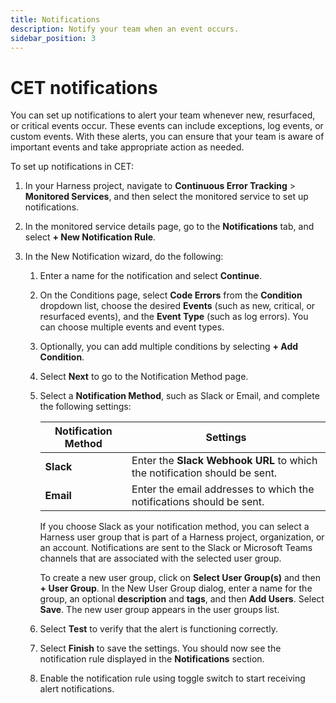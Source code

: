```yaml
---
title: Notifications
description: Notify your team when an event occurs.
sidebar_position: 3
---
```


# CET notifications

You can set up notifications to alert your team whenever new, resurfaced, or critical events occur. These events can include exceptions, log events, or custom events.
With these alerts, you can ensure that your team is aware of important events and take appropriate action as needed.

To set up notifications in CET:

1. In your Harness project, navigate to **Continuous Error Tracking** > **Monitored Services**, and then select the monitored service to set up notifications.

2. In the monitored service details page, go to the **Notifications** tab, and select **+ New Notification Rule**.

3. In the New Notification wizard, do the following:
   
   1. Enter a name for the notification and select **Continue**.

   2. On the Conditions page, select **Code Errors** from the **Condition** dropdown list, choose the desired **Events** (such as new, critical, or resurfaced events), and the **Event Type** (such as log errors). You can choose multiple events and event types.
   
   3. Optionally, you can add multiple conditions by selecting **+ Add Condition**.
   
   4. Select **Next** to go to the Notification Method page.
   
   5. Select a **Notification Method**, such as Slack or Email, and complete the following settings:
   
        | Notification Method | Settings |
        | ------------------- | -------- |
        | **Slack**               |    Enter the **Slack Webhook URL** to which the notification should be sent.   |
        | **Email**               |    Enter the email addresses to which the notifications should be sent.      |

        If you choose Slack as your notification method, you can select a Harness user group that is part of a Harness project, organization, or an account. Notifications are sent to the Slack or Microsoft Teams channels that are associated with the selected user group.

        To create a new user group, click on **Select User Group(s)** and then **+ User Group**. In the New User Group dialog, enter a name for the group, an optional **description** and **tags**, and then **Add Users**. Select **Save**. The new user group appears in the user groups list.
   
   6.  Select **Test** to verify that the alert is functioning correctly.

   7.  Select **Finish** to save the settings. You should now see the notification rule displayed in the **Notifications** section. 
   
   8. Enable the notification rule using toggle switch to start receiving alert notifications.


